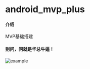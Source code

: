 # android_mvp_plus

#### 介绍
MVP基础搭建
#### 别问，问就是华总牛逼！
![example](https://raw.github.com/dmitry-zaitsev/AndroidSideMenu/master/screenshot.jpg)
